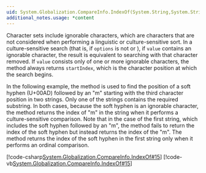 ```yaml
---
uid: System.Globalization.CompareInfo.IndexOf(System.String,System.String,System.Int32,System.Globalization.CompareOptions)
additional_notes.usage: *content
---
```


<p>Character sets include ignorable characters, which are characters that are not considered when performing a linguistic or culture-sensitive sort. In a culture-sensitive search (that is, if <code>options</code> is not <xref href="System.Globalization.CompareOptions.Ordinal"></xref> or <xref href="System.Globalization.CompareOptions.OrdinalIgnoreCase"></xref>), if <code>value</code> contains an ignorable character, the result is equivalent to searching with that character removed. If <code>value</code> consists only of one or more ignorable characters, the <xref href="System.Globalization.CompareInfo.IndexOf(System.String,System.String,System.Int32,System.Globalization.CompareOptions)"></xref> method always returns <code>startIndex</code>, which is the character position at which the search begins.  
  
 In the following example, the <xref href="System.Globalization.CompareInfo.IndexOf(System.String,System.String,System.Int32,System.Globalization.CompareOptions)"></xref> method is used to find the position of a soft hyphen (U+00AD) followed by an "m" starting with the third character position in two strings. Only one of the strings contains the required substring. In both cases, because the soft hyphen is an ignorable character, the method returns the index of "m" in the string when it performs a culture-sensitive comparison. Note that in the case of the first string, which includes the soft hyphen followed by an "m", the method fails to return the index of the soft hyphen but instead returns the index of the "m". The method returns the index of the soft hyphen in the first string only when it performs an ordinal comparison.  
  
 [!code-csharp[System.Globalization.CompareInfo.IndexOf#15](~/samples/snippets/csharp/VS_Snippets_CLR_System/system.Globalization.CompareInfo.IndexOf/CS/ignorable14.cs#15)]
 [!code-vb[System.Globalization.CompareInfo.IndexOf#15](~/samples/snippets/visualbasic/VS_Snippets_CLR_System/system.Globalization.CompareInfo.IndexOf/VB/ignorable14.vb#15)]</p>


